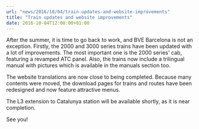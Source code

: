 ```yaml
---
url: "news/2016/10/04/train-updates-and-website-improvements"
title: "Train updates and website improvements"
date: 2016-10-04T12:00:00+01:00
---
```

After the summer, it is time to go back to work, and BVE Barcelona is not an exception. Firstly, the 2000 and 3000 series trains have been updated with a lot of improvements. The most important one is the 2000 series' cab, featuring a revamped ATC panel. Also, the trains now include a trilingual manual with pictures which is available in the manuals section too.

The website translations are now close to being completed. Because many contents were moved, the download pages for trains and routes have been redesigned and now feature attractive menus.

The L3 extension to Catalunya station will be available shortly, as it is near completion.

See you!
